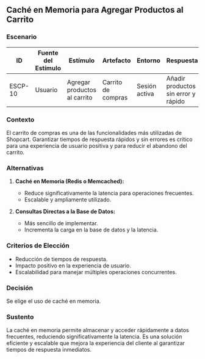 ## Caché en Memoria para Agregar Productos al Carrito  

### Escenario  
| **ID**      | **Fuente del Estímulo** | **Estímulo**             | **Artefacto**                 | **Entorno**               | **Respuesta**                           | **Medida de Respuesta**              |
|-------------|-------------------------|-------------------------|--------------------------------|---------------------------|-----------------------------------------|--------------------------------------|
| ESCP-10     | Usuario                 | Agregar productos al carrito | Carrito de compras            | Sesión activa             | Añadir productos sin error y rápido     | Tiempo de acción < 1 segundo        |

### Contexto  
El carrito de compras es una de las funcionalidades más utilizadas de Shopcart. Garantizar tiempos de respuesta rápidos y sin errores es crítico para una experiencia de usuario positiva y para reducir el abandono del carrito.  

### Alternativas  
1. **Caché en Memoria (Redis o Memcached):**  
   - Reduce significativamente la latencia para operaciones frecuentes.  
   - Escalable y ampliamente utilizado.  

2. **Consultas Directas a la Base de Datos:**  
   - Más sencillo de implementar.  
   - Incrementa la carga en la base de datos y la latencia.  

### Criterios de Elección  
- Reducción de tiempos de respuesta.  
- Impacto positivo en la experiencia de usuario.  
- Escalabilidad para manejar múltiples operaciones concurrentes.  

### Decisión  
Se elige el uso de caché en memoria.  

### Sustento  
La caché en memoria permite almacenar y acceder rápidamente a datos frecuentes, reduciendo significativamente la latencia. Es una solución eficiente y escalable que mejora la experiencia del cliente al garantizar tiempos de respuesta inmediatos.

